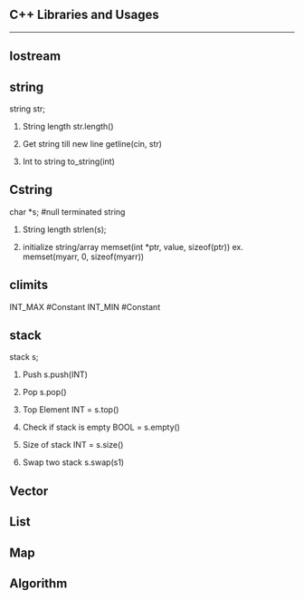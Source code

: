 C++ Libraries and Usages
------------------------
------------------------

Iostream
--------


string
------
string str;

1. String length
str.length()

2. Get string till new line
getline(cin, str)

3. Int to string
to_string(int)

Cstring
-------
char *s; #null terminated string

1. String length
strlen(s);

2. initialize string/array
memset(int *ptr, value, sizeof(ptr))
	ex. memset(myarr, 0, sizeof(myarr))


climits
-------
INT_MAX		#Constant
INT_MIN		#Constant

stack
-----
stack<int> s;

1. Push
s.push(INT)

2. Pop
s.pop()

3. Top Element
INT = s.top()

4. Check if stack is empty
BOOL = s.empty()

5. Size of stack
INT = s.size()

6. Swap two stack
s.swap(s1)

Vector
------

List
----

Map
---

Algorithm
---------


